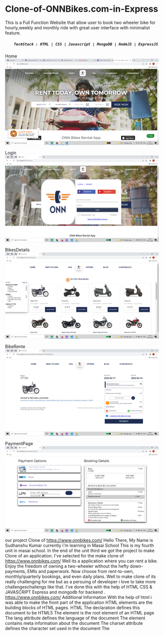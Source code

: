# Clone-of-ONNBikes.com-in-Express
<div>
<p>
        This is a Full Function Website that allow user to book two wheeler bike for hourly,weekly and monthly ride with great user interface with minimalist feature.  
</p>
<h5>

        TechStack : HTML | CSS | Javascript | MongoDB | NodeJS | ExpressJS
</h5>

Home
<img src="https://github.com/Dilipkumarjakhar/Clone-of-ONNBikes.com-in-Express/blob/main/public/images/Screenshot%20(1240).png" alt="" ></img>

Login 
<img src="https://github.com/Dilipkumarjakhar/Clone-of-ONNBikes.com-in-Express/blob/main/public/images/Login.png" alt="" ></img>

BikesDetails 
<img src="https://github.com/Dilipkumarjakhar/Clone-of-ONNBikes.com-in-Express/blob/main/public/images/Bike.png" alt="" ></img>


BikeRente
<img src="https://github.com/Dilipkumarjakhar/Clone-of-ONNBikes.com-in-Express/blob/main/public/images/BikeRent%20(2).png" alt="" ></img>

PaymentPage  
<img src="https://github.com/Dilipkumarjakhar/Clone-of-ONNBikes.com-in-Express/blob/main/public/images/PaymentPage.png" alt="" ></img>


our project Clone of https://www.onnbikes.com/ Hello There, My Name is Sudhanshu Kumar currently i'm learning in Masai School This is my fourth unit in masai school. In the end of the unit third we got the project to make Clone of an application. I've selected for the make clone of https://www.onnbikes.com/ Well its a application where you can rent a bike. Enjoy the freedom of owning a two-wheeler without the hefty down-payments, EMIs and paperwork. Now choose from rent-to-own, monthly/quarterly bookings, and even daily plans. Well to make clone of its really challenging for me but as a persuing of developer i love to take more challengeschallengs like that. I've done this with the help of HTML CSS & JAVASCRIPT Express and mongodb for backend . https://www.onnbikes.com/ Additional Information With the help of html i was able to make the front part of the application HTML elements are the building blocks of HTML pages. HTML The declaration defines this document to be HTML5 The element is the root element of an HTML page The lang attribute defines the language of the document The element contains meta information about the document The charset attribute defines the character set used in the document The <title> element specifies a title for the document The element contains the visible page content The element defines a large heading The element defines a paragraph CSS Syntax A CSS rule consists of a selector and a declaration block: The selector points to the HTML element to style (h1). The declaration block (in curly braces) contains one or more declarations separated by semicolons. Each declaration includes a CSS property name and a value, separated by a colon. External Style Sheet A CSS style sheet can be stored in an external file JAVASCRIPTS VARIABLE JavaScript variables are containers for storing data values. What can JavaScript Do? JavaScript Can Change HTML Content JavaScript Can Change HTML Attribute Values JavaScript Can Change HTML Styles (CSS) JavaScript Can Hide HTML Elements JavaScript Can Show HTML Elements The HTML DOM (Document Object Model) When a web page is loaded, the browser creates a Document Object Model of the page. The HTML DOM model is constructed as a tree of Objects: Finding HTML Elements When you want to access HTML elements with JavaScript, you have to find the elements first. There are a couple of ways to do this: Finding HTML elements by id Finding HTML elements by tag name Finding HTML elements by class name Finding HTML elements by CSS selectors Finding HTML elements by HTML object collections ONN-Bikes Rent a Bike or Scooty with Most Flexible Daily, Weekly & Monthly Bike Rental Plans @ Most Affordable Price. Free Helmet & Easy Booking. Join our 100,000+ Happy Bike Riders Family Now. Rent a Bike or Scooty with Most Flexible Daily, Weekly & Monthly Bike Rental Plans @ Most Affordable Price. Free Helmet & Easy Booking. Join our 100,000+ Happy Bike Riders Family Now.
